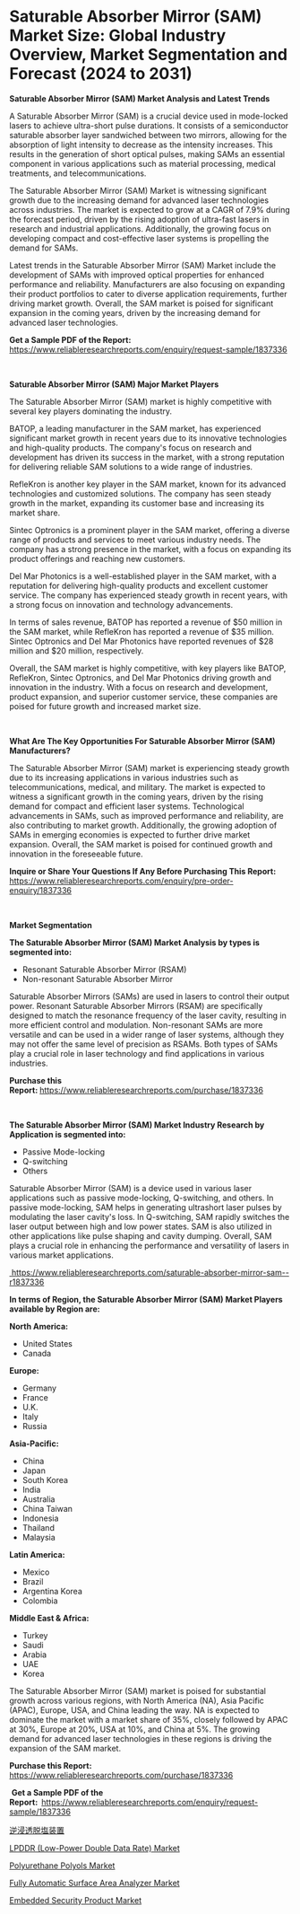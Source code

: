 <p><h1>Saturable Absorber Mirror (SAM) Market Size: Global Industry Overview, Market Segmentation and Forecast (2024 to 2031)</h1></p><p><strong>Saturable Absorber Mirror (SAM) Market Analysis and Latest Trends</strong></p>
<p><p>A Saturable Absorber Mirror (SAM) is a crucial device used in mode-locked lasers to achieve ultra-short pulse durations. It consists of a semiconductor saturable absorber layer sandwiched between two mirrors, allowing for the absorption of light intensity to decrease as the intensity increases. This results in the generation of short optical pulses, making SAMs an essential component in various applications such as material processing, medical treatments, and telecommunications.</p><p>The Saturable Absorber Mirror (SAM) Market is witnessing significant growth due to the increasing demand for advanced laser technologies across industries. The market is expected to grow at a CAGR of 7.9% during the forecast period, driven by the rising adoption of ultra-fast lasers in research and industrial applications. Additionally, the growing focus on developing compact and cost-effective laser systems is propelling the demand for SAMs.</p><p>Latest trends in the Saturable Absorber Mirror (SAM) Market include the development of SAMs with improved optical properties for enhanced performance and reliability. Manufacturers are also focusing on expanding their product portfolios to cater to diverse application requirements, further driving market growth. Overall, the SAM market is poised for significant expansion in the coming years, driven by the increasing demand for advanced laser technologies.</p></p>
<p><strong>Get a Sample PDF of the Report:&nbsp;</strong> <a href="https://www.reliableresearchreports.com/enquiry/request-sample/1837336">https://www.reliableresearchreports.com/enquiry/request-sample/1837336</a></p>
<p>&nbsp;</p>
<p><strong>Saturable Absorber Mirror (SAM) Major Market Players</strong></p>
<p><p>The Saturable Absorber Mirror (SAM) market is highly competitive with several key players dominating the industry. </p><p>BATOP, a leading manufacturer in the SAM market, has experienced significant market growth in recent years due to its innovative technologies and high-quality products. The company's focus on research and development has driven its success in the market, with a strong reputation for delivering reliable SAM solutions to a wide range of industries.</p><p>RefleKron is another key player in the SAM market, known for its advanced technologies and customized solutions. The company has seen steady growth in the market, expanding its customer base and increasing its market share.</p><p>Sintec Optronics is a prominent player in the SAM market, offering a diverse range of products and services to meet various industry needs. The company has a strong presence in the market, with a focus on expanding its product offerings and reaching new customers.</p><p>Del Mar Photonics is a well-established player in the SAM market, with a reputation for delivering high-quality products and excellent customer service. The company has experienced steady growth in recent years, with a strong focus on innovation and technology advancements.</p><p>In terms of sales revenue, BATOP has reported a revenue of $50 million in the SAM market, while RefleKron has reported a revenue of $35 million. Sintec Optronics and Del Mar Photonics have reported revenues of $28 million and $20 million, respectively.</p><p>Overall, the SAM market is highly competitive, with key players like BATOP, RefleKron, Sintec Optronics, and Del Mar Photonics driving growth and innovation in the industry. With a focus on research and development, product expansion, and superior customer service, these companies are poised for future growth and increased market size.</p></p>
<p>&nbsp;</p>
<p><strong>What Are The Key Opportunities For Saturable Absorber Mirror (SAM) Manufacturers?</strong></p>
<p><p>The Saturable Absorber Mirror (SAM) market is experiencing steady growth due to its increasing applications in various industries such as telecommunications, medical, and military. The market is expected to witness a significant growth in the coming years, driven by the rising demand for compact and efficient laser systems. Technological advancements in SAMs, such as improved performance and reliability, are also contributing to market growth. Additionally, the growing adoption of SAMs in emerging economies is expected to further drive market expansion. Overall, the SAM market is poised for continued growth and innovation in the foreseeable future.</p></p>
<p><strong>Inquire or Share Your Questions If Any Before Purchasing This Report:</strong> <a href="https://www.reliableresearchreports.com/enquiry/pre-order-enquiry/1837336">https://www.reliableresearchreports.com/enquiry/pre-order-enquiry/1837336</a></p>
<p>&nbsp;</p>
<p><strong>Market Segmentation</strong></p>
<p><strong>The Saturable Absorber Mirror (SAM) Market Analysis by types is segmented into:</strong></p>
<p><ul><li>Resonant Saturable Absorber Mirror (RSAM)</li><li>Non-resonant Saturable Absorber Mirror</li></ul></p>
<p><p>Saturable Absorber Mirrors (SAMs) are used in lasers to control their output power. Resonant Saturable Absorber Mirrors (RSAM) are specifically designed to match the resonance frequency of the laser cavity, resulting in more efficient control and modulation. Non-resonant SAMs are more versatile and can be used in a wider range of laser systems, although they may not offer the same level of precision as RSAMs. Both types of SAMs play a crucial role in laser technology and find applications in various industries.</p></p>
<p><strong>Purchase this Report:&nbsp;</strong><a href="https://www.reliableresearchreports.com/purchase/1837336">https://www.reliableresearchreports.com/purchase/1837336</a></p>
<p>&nbsp;</p>
<p><strong>The Saturable Absorber Mirror (SAM) Market Industry Research by Application is segmented into:</strong></p>
<p><ul><li>Passive Mode-locking</li><li>Q-switching</li><li>Others</li></ul></p>
<p><p>Saturable Absorber Mirror (SAM) is a device used in various laser applications such as passive mode-locking, Q-switching, and others. In passive mode-locking, SAM helps in generating ultrashort laser pulses by modulating the laser cavity's loss. In Q-switching, SAM rapidly switches the laser output between high and low power states. SAM is also utilized in other applications like pulse shaping and cavity dumping. Overall, SAM plays a crucial role in enhancing the performance and versatility of lasers in various market applications.</p></p>
<p><a href="https://www.reliableresearchreports.com/saturable-absorber-mirror-sam--r1837336">&nbsp;https://www.reliableresearchreports.com/saturable-absorber-mirror-sam--r1837336</a></p>
<p><strong>In terms of Region, the Saturable Absorber Mirror (SAM) Market Players available by Region are:</strong></p>
<p>
    <p> <strong> North America: </strong>
        <ul>
            <li>United States</li>
            <li>Canada</li>
        </ul>
        </p> 
    <p> <strong> Europe: </strong>
        <ul>
            <li>Germany</li>
            <li>France</li>
            <li>U.K.</li>
            <li>Italy</li>
            <li>Russia</li>
        </ul>
        </p> 
    <p> <strong> Asia-Pacific: </strong>
        <ul>
            <li>China</li>
            <li>Japan</li>
            <li>South Korea</li>
            <li>India</li>
            <li>Australia</li>
            <li>China Taiwan</li>
            <li>Indonesia</li>
            <li>Thailand</li>
            <li>Malaysia</li>
        </ul>
        </p> 
    <p> <strong> Latin America: </strong>
        <ul>
            <li>Mexico</li>
            <li>Brazil</li>
            <li>Argentina Korea</li>
            <li>Colombia</li>
        </ul>
        </p> 
    <p> <strong> Middle East & Africa: </strong>
        <ul>
            <li>Turkey</li>
            <li>Saudi</li>
            <li>Arabia</li>
            <li>UAE</li>
            <li>Korea</li>
        </ul>
    </p>
    </p>
<p><p>The Saturable Absorber Mirror (SAM) market is poised for substantial growth across various regions, with North America (NA), Asia Pacific (APAC), Europe, USA, and China leading the way. NA is expected to dominate the market with a market share of 35%, closely followed by APAC at 30%, Europe at 20%, USA at 10%, and China at 5%. The growing demand for advanced laser technologies in these regions is driving the expansion of the SAM market.</p></p>
<p><strong>Purchase this Report: </strong><a href="https://www.reliableresearchreports.com/purchase/1837336">https://www.reliableresearchreports.com/purchase/1837336</a></p>
<p>&nbsp;<strong>Get a Sample PDF of the Report:&nbsp;&nbsp;</strong><a href="https://www.reliableresearchreports.com/enquiry/request-sample/1837336">https://www.reliableresearchreports.com/enquiry/request-sample/1837336</a></p>
<p><strong></strong></p>
<p><p><a href="https://medium.com/@alfredodance/%E9%80%86%E6%B5%B8%E9%80%8F%E6%B5%B7%E6%B0%B4%E6%B7%A1%E6%B0%B4%E5%8C%96%E8%A3%85%E7%BD%AE%E5%B8%82%E5%A0%B4-%E5%B8%82%E5%A0%B4%E5%8D%A0%E6%9C%89%E7%8E%87-%E5%B8%82%E5%A0%B4%E8%B6%A8%E5%8B%A2%E5%92%8C%E6%9C%AA%E4%BE%86%E5%A2%9E%E9%95%B7%E7%9A%84%E6%8E%A2%E8%A8%8E-e2b116ddb2d8">逆浸透脱塩装置</a></p><p><a href="https://www.linkedin.com/pulse/analyzing-lpddr-low-power-double-data-rate-market-global-industry-djcze?trackingId=u1CtBuz6VJVWGTV%2BL3%2BLUg%3D%3D">LPDDR (Low-Power Double Data Rate) Market</a></p><p><a href="https://issuu.com/reportprime-2/docs/polyurethane-polyols-market-size-2030.pptx">Polyurethane Polyols Market</a></p><p><a href="https://github.com/JameTravis/Market-Research-Report-List-4/blob/main/fully-automatic-surface-area-analyzer-market.md">Fully Automatic Surface Area Analyzer Market</a></p><p><a href="https://www.linkedin.com/pulse/embedded-security-product-market-size-outlook-forecast-2024-xf8kf?trackingId=ka357dCxyaNOWJIeEGzubQ%3D%3D">Embedded Security Product Market</a></p></p>